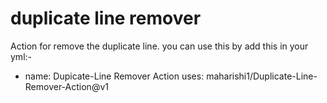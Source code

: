 # duplicate line remover

Action for remove the duplicate line.
you can use this by add this in your yml:-
- name: Dupicate-Line Remover Action
  uses: maharishi1/Duplicate-Line-Remover-Action@v1
